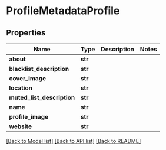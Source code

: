 # ProfileMetadataProfile

## Properties
Name | Type | Description | Notes
------------ | ------------- | ------------- | -------------
**about** | **str** |  | 
**blacklist_description** | **str** |  | 
**cover_image** | **str** |  | 
**location** | **str** |  | 
**muted_list_description** | **str** |  | 
**name** | **str** |  | 
**profile_image** | **str** |  | 
**website** | **str** |  | 

[[Back to Model list]](../README.md#documentation-for-models) [[Back to API list]](../README.md#documentation-for-api-endpoints) [[Back to README]](../README.md)



